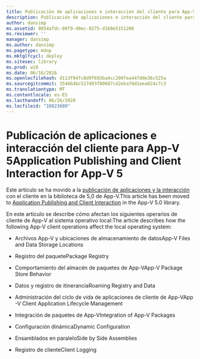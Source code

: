 ```yaml
---
title: Publicación de aplicaciones e interacción del cliente para App-V 5
description: Publicación de aplicaciones e interacción del cliente para App-V 5
author: dansimp
ms.assetid: 9854afdc-00f9-40ec-8275-d168e5151286
ms.reviewer: ''
manager: dansimp
ms.author: dansimp
ms.pagetype: mdop
ms.mktglfcycl: deploy
ms.sitesec: library
ms.prod: w10
ms.date: 06/16/2016
ms.openlocfilehash: d113f94fc8d9f693ba4cc209fea447dde36c525a
ms.sourcegitcommit: 354664bc527d93f80687cd2eba70d1eea024c7c3
ms.translationtype: MT
ms.contentlocale: es-ES
ms.lasthandoff: 06/26/2020
ms.locfileid: "10823680"
---
```

# <span data-ttu-id="dd5f7-103">Publicación de aplicaciones e interacción del cliente para App-V 5</span><span class="sxs-lookup"><span data-stu-id="dd5f7-103">Application Publishing and Client Interaction for App-V 5</span></span>


<span data-ttu-id="dd5f7-104">Este artículo se ha movido a la [publicación de aplicaciones y la interacción](../appv-v5/application-publishing-and-client-interaction.md) con el cliente en la biblioteca de 5,0 de App-V.</span><span class="sxs-lookup"><span data-stu-id="dd5f7-104">This article has been moved to [Application Publishing and Client Interaction](../appv-v5/application-publishing-and-client-interaction.md) in the App-V 5.0 library.</span></span>

<span data-ttu-id="dd5f7-105">En este artículo se describe cómo afectan los siguientes operarios de cliente de App-V al sistema operativo local:</span><span class="sxs-lookup"><span data-stu-id="dd5f7-105">The article describes how the following App-V client operations affect the local operating system:</span></span>

-   <span data-ttu-id="dd5f7-106">Archivos App-V y ubicaciones de almacenamiento de datos</span><span class="sxs-lookup"><span data-stu-id="dd5f7-106">App-V Files and Data Storage Locations</span></span>

-   <span data-ttu-id="dd5f7-107">Registro del paquete</span><span class="sxs-lookup"><span data-stu-id="dd5f7-107">Package Registry</span></span>

-   <span data-ttu-id="dd5f7-108">Comportamiento del almacén de paquetes de App-V</span><span class="sxs-lookup"><span data-stu-id="dd5f7-108">App-V Package Store Behavior</span></span>

-   <span data-ttu-id="dd5f7-109">Datos y registro de itinerancia</span><span class="sxs-lookup"><span data-stu-id="dd5f7-109">Roaming Registry and Data</span></span>

-   <span data-ttu-id="dd5f7-110">Administración del ciclo de vida de aplicaciones de cliente de App-V</span><span class="sxs-lookup"><span data-stu-id="dd5f7-110">App -V Client Application Lifecycle Management</span></span>

-   <span data-ttu-id="dd5f7-111">Integración de paquetes de App-V</span><span class="sxs-lookup"><span data-stu-id="dd5f7-111">Integration of App-V Packages</span></span>

-   <span data-ttu-id="dd5f7-112">Configuración dinámica</span><span class="sxs-lookup"><span data-stu-id="dd5f7-112">Dynamic Configuration</span></span>

-   <span data-ttu-id="dd5f7-113">Ensamblados en paralelo</span><span class="sxs-lookup"><span data-stu-id="dd5f7-113">Side by Side Assemblies</span></span>

-   <span data-ttu-id="dd5f7-114">Registro de cliente</span><span class="sxs-lookup"><span data-stu-id="dd5f7-114">Client Logging</span></span>

 

 





